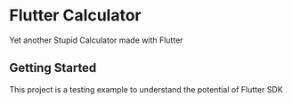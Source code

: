 # Flutter Calculator

Yet another Stupid Calculator made with Flutter

## Getting Started

This project is a testing example to understand the potential of Flutter SDK

